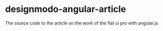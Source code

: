 designmodo-angular-article
==========================

The source code to the article on the work of the flat ui pro with angular.js
